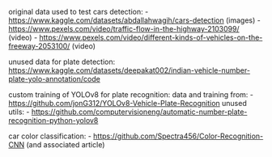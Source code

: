 original data used to test cars detection:
    - https://www.kaggle.com/datasets/abdallahwagih/cars-detection (images)
    - https://www.pexels.com/video/traffic-flow-in-the-highway-2103099/ (video)
    - https://www.pexels.com/video/different-kinds-of-vehicles-on-the-freeway-2053100/ (video)

unused data for plate detection:
    https://www.kaggle.com/datasets/deepakat002/indian-vehicle-number-plate-yolo-annotation/code

custom training of YOLOv8 for plate recognition:
    data and training from:
        - https://github.com/jonG312/YOLOv8-Vehicle-Plate-Recognition
    unused utils:
        - https://github.com/computervisioneng/automatic-number-plate-recognition-python-yolov8

car color classification:
    - https://github.com/Spectra456/Color-Recognition-CNN (and associated article)
